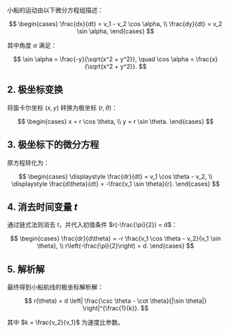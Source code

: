 小船的运动由以下微分方程组描述：

$$
\begin{cases} 
\frac{dx}{dt} = v_1 - v_2 \cos \alpha, \\ 
\frac{dy}{dt} = v_2 \sin \alpha, 
\end{cases}
$$

其中角度 $\alpha$ 满足：

$$
\sin \alpha = \frac{-y}{\sqrt{x^2 + y^2}}, \quad \cos \alpha = \frac{x}{\sqrt{x^2 + y^2}}.
$$

## 2. 极坐标变换
将笛卡尔坐标 $(x, y)$ 转换为极坐标 $(r, \theta)$：

$$
\begin{cases} 
x = r \cos \theta, \\ 
y = r \sin \theta. 
\end{cases}
$$

## 3. 极坐标下的微分方程
原方程转化为：

$$
\begin{cases} 
\displaystyle \frac{dr}{dt} = v_1 \cos \theta - v_2, \\ 
\displaystyle \frac{d\theta}{dt} = -\frac{v_1 \sin \theta}{r}. 
\end{cases}
$$

## 4. 消去时间变量 $t$
通过链式法则消去 $t$，并代入初值条件 $r(-\frac{\pi}{2}) = d$：

$$
\begin{cases} 
\frac{dr}{d\theta} = -r \frac{v_1 \cos \theta - v_2}{v_1 \sin \theta}, \\ 
r\left(-\frac{\pi}{2}\right) = d. 
\end{cases}
$$

## 5. 解析解
最终得到小船航线的极坐标解析解：

$$
r(\theta) = d \left| \frac{\csc \theta - \cot \theta}{|\sin \theta|} \right|^{\frac{1}{k}}.
$$

其中 $k = \frac{v_2}{v_1}$ 为速度比参数。